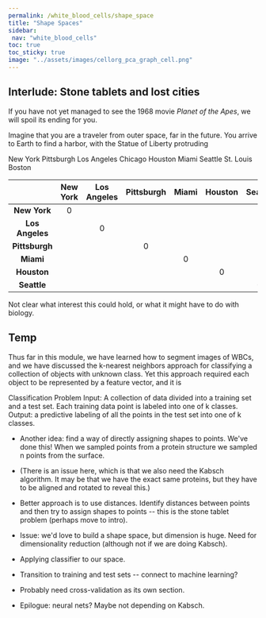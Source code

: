 ```yaml
---
permalink: /white_blood_cells/shape_space
title: "Shape Spaces"
sidebar:
 nav: "white_blood_cells"
toc: true
toc_sticky: true
image: "../assets/images/cellorg_pca_graph_cell.png"
---
```


## Interlude: Stone tablets and lost cities

If you have not yet managed to see the 1968 movie *Planet of the Apes*, we will spoil its ending for you.

Imagine that you are a traveler from outer space, far in the future. You arrive to Earth to find a harbor, with the Statue of Liberty protruding

New York
Pittsburgh
Los Angeles
Chicago
Houston
Miami
Seattle
St. Louis
Boston

| | New York | Los Angeles | Pittsburgh | Miami | Houston | Seattle |
| :----: | :----: | :----: | :----: | :----: | :----: | :----: |
| **New York** | 0 | | | | | |
| **Los Angeles** | | 0 | | | | |
| **Pittsburgh** | | | 0 | | | |
| **Miami** | | | | 0 | | |
| **Houston** | | | | | 0 | |
| **Seattle** | | | | | | 0 |

Not clear what interest this could hold, or what it might have to do with biology.



## Temp

Thus far in this module, we have learned how to segment images of WBCs, and we have discussed the k-nearest neighbors approach for classifying a collection of objects with unknown class. Yet this approach required each object to be represented by a feature vector, and it is

Classification Problem
Input: A collection of data divided into a training set and a test set. Each training data point is labeled into one of k classes.
Output: a predictive labeling of all the points in the test set into one of k classes.


* Another idea: find a way of directly assigning shapes to points. We've done this! When we sampled points from a protein structure we sampled n points from the surface.

* (There is an issue here, which is that we also need the Kabsch algorithm. It may be that we have the exact same proteins, but they have to be aligned and rotated to reveal this.)

* Better approach is to use distances. Identify distances between points and then try to assign shapes to points -- this is the stone tablet problem (perhaps move to intro).

* Issue: we'd love to build a shape space, but dimension is huge. Need for dimensionality reduction (although not if we are doing Kabsch).

* Applying classifier to our space.

* Transition to training and test sets -- connect to machine learning?

* Probably need cross-validation as its own section.

* Epilogue: neural nets? Maybe not depending on Kabsch.
